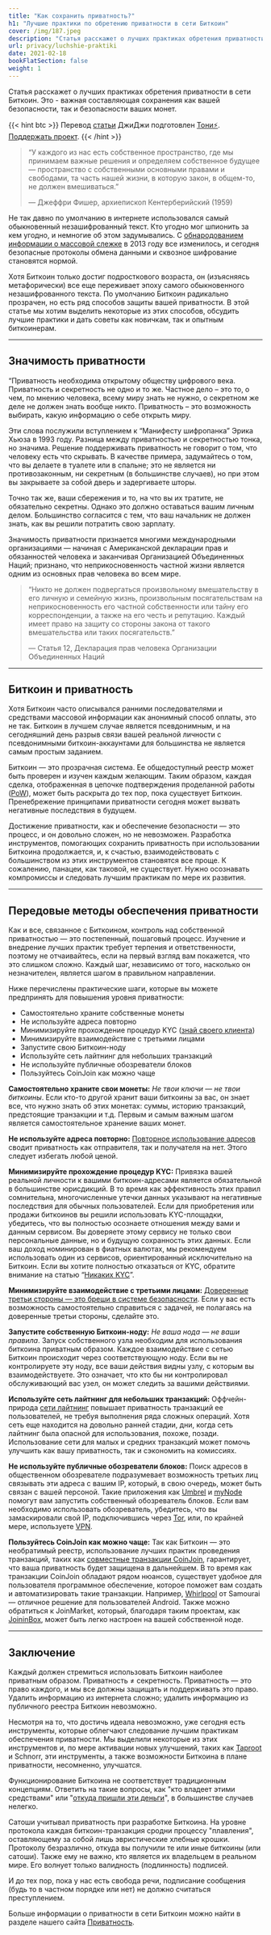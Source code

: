 ```yaml
---
title: "Как сохранить приватность?"
h1: "Лучшие практики по обретению приватности в сети Биткоин"
cover: /img/187.jpeg
description: "Статья расскажет о лучших практиках обретения приватности в сети Биткоин. Это - важная составляющая сохранения как вашей безопасности, так и безопасности ваших монет."
url: privacy/luchshie-praktiki
date: 2021-02-18
bookFlatSection: false
weight: 1
---
```


Статья расскажет о лучших практиках обретения приватности в сети Биткоин. Это - важная составляющая сохранения как вашей безопасности, так и безопасности ваших монет.

{{< hint btc >}}
Перевод [статьи](https://www.swanbitcoin.com/bitcoin-privacy-best-practices) ДжиДжи подготовлен [Тони⚡️](https://snort.social/p/npub10awzknjg5r5lajnr53438ndcyjylgqsrnrtq5grs495v42qc6awsj45ys7). [Поддержать проект](/contribute/).
{{< /hint >}}

>  “У каждого из нас есть собственное пространство, где мы принимаем важные решения и определяем собственное будущее — пространство с собственными основными правами и свободами, та часть нашей жизни, в которую закон, в общем-то, не должен вмешиваться.”
>  
>  — Джеффри Фишер, архиепископ Кентерберийский (1959)

Не так давно по умолчанию в интернете использовался самый обыкновенный незашифрованный текст. Кто угодно мог шпионить за кем угодно, и немногие об этом задумывались. С [обнародованием информации о массовой слежке](https://ru.wikipedia.org/wiki/%D0%A0%D0%B0%D0%B7%D0%BE%D0%B1%D0%BB%D0%B0%D1%87%D0%B5%D0%BD%D0%B8%D1%8F_%D0%BC%D0%B0%D1%81%D1%81%D0%BE%D0%B2%D0%BE%D0%B9_%D1%81%D0%BB%D0%B5%D0%B6%D0%BA%D0%B8_%D0%B2_2013_%D0%B3%D0%BE%D0%B4%D1%83) в 2013 году все изменилось, и сегодня безопасные протоколы обмена данными и сквозное шифрование становятся нормой.

Хотя Биткоин только достиг подросткового возраста, он (изъясняясь метафорически) все еще переживает эпоху самого обыкновенного незашифрованного текста. По умолчанию Биткоин радикально прозрачен, но есть ряд способов защиты вашей приватности. В этой статье мы хотим выделить некоторые из этих способов, обсудить лучшие практики и дать советы как новичкам, так и опытным биткоинерам.

---

## Значимость приватности

“Приватность необходима открытому обществу цифрового века. Приватность и секретность не одно и то же. Частное дело – это то, о чем, по мнению человека, всему миру знать не нужно, о секретном же деле не должен знать вообще никто. Приватность – это возможность выбирать, какую информацию о себе открыть миру.

Эти слова послужили вступлением к “Манифесту шифропанка” Эрика Хьюза в 1993 году. Разница между приватностью и секретностью тонка, но значима. Решение поддерживать приватность не говорит о том, что человеку есть что скрывать. В качестве примера, задумайтесь о том, что вы делаете в туалете или в спальне; это не является ни противозаконным, ни секретным (в большинстве случаев), но при этом вы закрываете за собой дверь и задергиваете шторы.

Точно так же, ваши сбережения и то, на что вы их тратите, не обязательно секретны. Однако это должно оставаться вашим личным делом. Большинство согласится с тем, что ваш начальник не должен знать, как вы решили потратить свою зарплату.

Значимость приватности признается многими международными организациями — начиная с Американской декларации прав и обязанностей человека и заканчивая Организацией Объединенных Наций; признано, что неприкосновенность частной жизни является одним из основных прав человека во всем мире.

>  “Никто не должен подвергаться произвольному вмешательству в его личную и семейную жизнь, произвольным посягательствам на неприкосновенность его частной собственности или тайну его корреспонденции, а также на его честь и репутацию. Каждый имеет право на защиту со стороны закона от такого вмешательства или таких посягательств.”
>  
>  — Статья 12, Декларация прав человека Организации Объединенных Наций

---

## Биткоин и приватность

Хотя Биткоин часто описывался ранними последователями и средствами массовой информации как анонимный способ оплаты, это не так. Биткоин в лучшем случае является псевдонимным, и на сегодняшний день разрыв связи вашей реальной личности с псевдонимными биткоин-аккаунтами для большинства не является самым простым заданием.

Биткоин — это прозрачная система. Ее общедоступный реестр может быть проверен и изучен каждым желающим. Таким образом, каждая сделка, отображенная в цепочке подтверждения проделанной работы ([PoW](https://ru.wikipedia.org/wiki/%D0%94%D0%BE%D0%BA%D0%B0%D0%B7%D0%B0%D1%82%D0%B5%D0%BB%D1%8C%D1%81%D1%82%D0%B2%D0%BE_%D0%B2%D1%8B%D0%BF%D0%BE%D0%BB%D0%BD%D0%B5%D0%BD%D0%B8%D1%8F_%D1%80%D0%B0%D0%B1%D0%BE%D1%82%D1%8B)), может быть раскрыта до тех пор, пока существует Биткоин. Пренебрежение принципами приватности сегодня может вызвать негативные последствия в будущем.

Достижение приватности, как и обеспечение безопасности — это процесс, и он довольно сложен, но не невозможен. Разработка инструментов, помогающих сохранить приватность при использовании Биткоина продолжается, и, к счастью, взаимодействовать с большинством из этих инструментов становятся все проще. К сожалению, панацеи, как таковой, не существует. Нужно осознавать компромиссы и следовать лучшим практикам по мере их развития.

---

## Передовые методы обеспечения приватности

Как и все, связанное с Биткоином, контроль над собственной приватностью — это постепенный, пошаговый процесс. Изучение и внедрение лучших практик требует терпения и ответственности, поэтому не отчаивайтесь, если на первый взгляд вам покажется, что это слишком сложно. Каждый шаг, независимо от того, насколько он незначителен, является шагом в правильном направлении.

Ниже перечислены практические шаги, которые вы можете предпринять для повышения уровня приватности:

*   Самостоятельно храните собственные монеты
*   Не используйте адреса повторно
*   Минимизируйте прохождение процедур KYC ([знай своего клиента](/privacy/no-kyc))
*   Минимизируйте взаимодействие с третьими лицами
*   Запустите свою Биткоин-ноду
*   Используйте сеть лайтнинг для небольших транзакций
*   Не используйте публичные обозреватели блоков
*   Пользуйтесь CoinJoin как можно чаще

__Самостоятельно храните свои монеты:__ _Не твои ключи — не твои биткоины_. Если кто-то другой хранит ваши биткоины за вас, он знает все, что нужно знать об этих монетах: суммы, историю транзакций, предстоящие транзакции и т.д. Первым и самым важным шагом является самостоятельное хранение ваших монет.

__Не используйте адреса повторно:__ [Повторное использование адресов](https://t.me/bitcoin21ideas/163) сводит приватность как отправителя, так и получателя на нет. Этого следует избегать любой ценой.

__Минимизируйте прохождение процедур KYC:__ Привязка вашей реальной личности к вашими биткоин-адресами является обязательной в большинстве юрисдикций. В то время как эффективность этих правил сомнительна, многочисленные утечки данных указывают на негативные последствия для обычных пользователей. Если для приобретения или продажи биткоинов вы решили использовать KYC-площадки, убедитесь, что вы полностью осознаете отношения между вами и данным сервисом. Вы доверяете этому сервису не только свои персональные данные, но и будущую сохранность этих данных. Если ваш доход номинирован в фиатных валютах, мы рекомендуем использовать один из сервисов, ориентированный исключительно на Биткоин. Если вы хотите полностью отказаться от KYC, обратите внимание на статью “[Никаких KYC](/privacy/no-kyc)”.

__Минимизируйте взаимодействие с третьими лицами:__ [Доверенные третьи стороны — это бреши в системе безопасности](/doverennye-tretyi-storony). Если у вас есть возможность самостоятельно справиться с задачей, не полагаясь на доверенные третьи стороны, сделайте это.

__Запустите собственную Биткоин-ноду:__ _Не ваша нода — не ваши правила_. Запуск собственного узла необходим для использования биткоина приватным образом. Каждое взаимодействие с сетью Биткоин происходит через соответствующую ноду. Если вы не контролируете эту ноду, все ваши действия видны узлу, с которым вы взаимодействуете. Это означает, что кто бы ни контролировал обслуживающий вас узел, он может следить за вашими действиями. 

__Используйте сеть лайтнинг для небольших транзакций:__ Оффчейн-природа [сети лайтнинг](/lightning) повышает приватность транзакций ее пользователей, не требуя выполнения ряда сложных операций. Хотя сеть еще находится на довольно ранней стадии, дни, когда сеть лайтнинг была опасной для использования, похоже, позади. Использование сети для малых и средних транзакций может помочь улучшить как вашу приватность, так и сэкономить на комиссиях.

__Не используйте публичные обозреватели блоков:__ Поиск адресов в общественном обозревателе подразумевает возможность третьих лиц связывать эти адреса с вашим IP, который, в свою очередь, может быть связан с вашей персоной. Такие приложения как [Umbrel](https://getumbrel.com/) и [myNode](https://mynodebtc.com/) помогут вам запустить собственный обозреватель блоков. Если вам необходимо использовать обозреватель, убедитесь, что вы замаскировали свой IP, подключившись через [Tor](https://www.torproject.org/download/), или, по крайней мере, используете [VPN](https://mullvad.net/).

__Пользуйтесь CoinJoin как можно чаще:__ Так как Биткоин — это необратимый реестр, использование лучших практик проведения транзакций, таких как [совместные транзакции CoinJoin](https://www.21ideas.org/privacy-coinjoin/), гарантирует, что ваша приватность будет защищена в дальнейшем. В то время как транзакции CoinJoin обладают рядом нюансов, существует удобное для пользователя программное обеспечение, которое поможет вам создать и автоматизировать такие транзакции. Например, [Whirlpool](https://samouraiwallet.com/whirlpool) от Samourai — отличное решение для пользователей Android. Также можно обратиться к JoinMarket, который, благодаря таким проектам, как [JoininBox](https://github.com/openoms/joininbox), может быть легко настроен на вашей собственной ноде.

---

## Заключение

Каждый должен стремиться использовать Биткоин наиболее приватным образом. Приватность ≠ секретность. Приватность — это право каждого, и мы все должны защищать и поддерживать это право. Удалить информацию из интернета сложно; удалить информацию из публичного реестра Биткоин невозможно.

Несмотря на то, что достичь идеала невозможно, уже сегодня есть инструменты, которые облегчают следование лучшим практикам обеспечения приватности. Мы выделили некоторые из этих инструментов и, по мере активации новых улучшений, таких как [Taproot](https://www.21ideas.org/theory-protocol-taproot-intro/) и Schnorr, эти инструменты, а также возможности Биткоина в плане приватности, несомненно, улучшатся.

Функционирование Биткоина не соответствует традиционным концепциям. Ответить на такие вопросы, как "кто владеет этими средствами" или "[откуда пришли эти деньги](https://en.bitcoin.it/wiki/From_address)", в большинстве случаев нелегко. 

Сатоши учитывал приватность при разработке Биткоина. На уровне протокола каждая биткоин-транзакция сродни процессу "плавления", оставляющему за собой лишь эвристические хлебные крошки. Протоколу безразлично, откуда вы получили те или иные биткоины (или сатоши). Также ему не важно, кто является их владельцем в реальном мире. Его волнует только валидность (подлинность) подписей. 

И до тех пор, пока у нас есть свобода речи, подписание сообщения (будь то в частном порядке или нет) не должно считаться преступлением.

Больше информации о приватности в сети Биткоин можно найти в разделе нашего сайта [Приватность](/privacy).  

